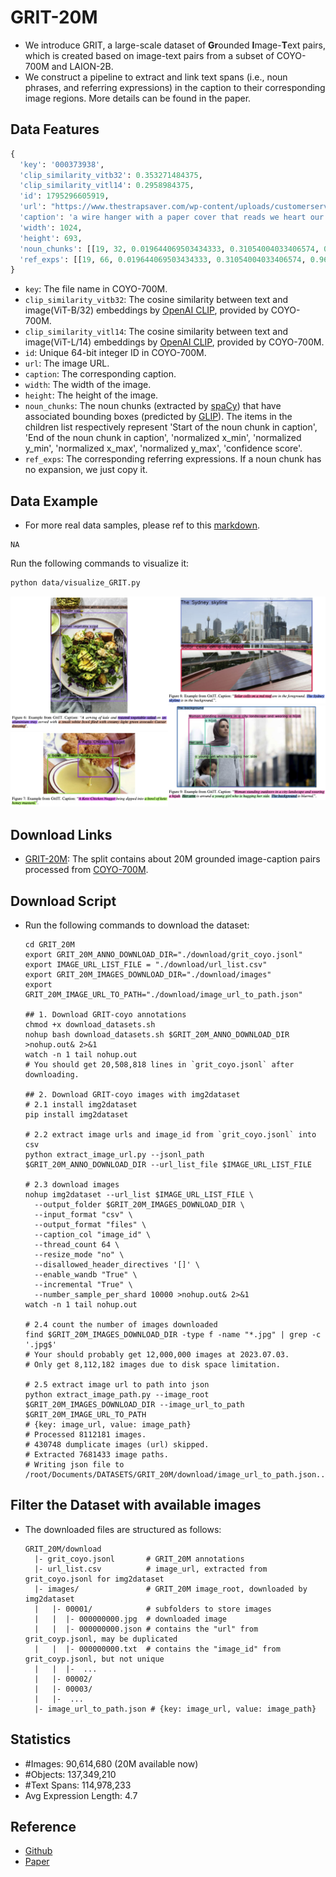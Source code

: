 # GRIT-20M

- We introduce GRIT, a large-scale dataset of **Gr**ounded **I**mage-**T**ext pairs, which is created based on image-text pairs from a subset of COYO-700M and LAION-2B.
- We construct a pipeline to extract and link text spans (i.e., noun phrases, and referring expressions) in the caption to their corresponding image regions.
More details can be found in the paper.

## Data Features

```python
{
  'key': '000373938', 
  'clip_similarity_vitb32': 0.353271484375, 
  'clip_similarity_vitl14': 0.2958984375, 
  'id': 1795296605919, 
  'url': "https://www.thestrapsaver.com/wp-content/uploads/customerservice-1.jpg", 
  'caption': 'a wire hanger with a paper cover that reads we heart our customers', 
  'width': 1024, 
  'height': 693, 
  'noun_chunks': [[19, 32, 0.019644069503434333, 0.31054004033406574, 0.9622142865754519, 0.9603442351023356, 0.79298526], [0, 13, 0.019422357885505368, 0.027634161214033764, 0.9593302408854166, 0.969467560450236, 0.67520964]], 
  'ref_exps': [[19, 66, 0.019644069503434333, 0.31054004033406574, 0.9622142865754519, 0.9603442351023356, 0.79298526], [0, 66, 0.019422357885505368, 0.027634161214033764, 0.9593302408854166, 0.969467560450236, 0.67520964]]
}

```
- `key`: The file name in COYO-700M.
- `clip_similarity_vitb32`: The cosine similarity between text and image(ViT-B/32) embeddings by [OpenAI CLIP](https://github.com/openai/CLIP), provided by COYO-700M.
- `clip_similarity_vitl14`: The cosine similarity between text and image(ViT-L/14) embeddings by [OpenAI CLIP](https://github.com/openai/CLIP), provided by COYO-700M.
- `id`: Unique 64-bit integer ID in COYO-700M.
- `url`: The image URL.
- `caption`: The corresponding caption.
- `width`: The width of the image.
- `height`: The height of the image.
- `noun_chunks`: The noun chunks (extracted by [spaCy](https://spacy.io/)) that have associated bounding boxes (predicted by [GLIP](https://github.com/microsoft/GLIP)). The items in the children list respectively represent 'Start of the noun chunk in caption', 'End of the noun chunk in caption', 'normalized x_min', 'normalized y_min', 'normalized x_max', 'normalized y_max', 'confidence score'.
- `ref_exps`: The corresponding referring expressions. If a noun chunk has no expansion, we just copy it. 

## Data Example

- For more real data samples, please ref to this [markdown](./data_samples.md).

```
NA
```

Run the following commands to visualize it:
```bash
python data/visualize_GRIT.py
```

<div style="display: flex; flex-wrap: wrap;">
  <div style="flex: 50%;">
    <img src="../Examples/GRIT_20M/GRIT_0.png" alt="example0" style="width: 100%;">
    <img src="../Examples/GRIT_20M/GRIT_1.png" alt="example1" style="width: 100%;">
  </div>
  <div style="flex: 50%;">
    <img src="../Examples/GRIT_20M/GRIT_2.png" alt="example2" style="width: 100%;">
    <img src="../Examples/GRIT_20M/GRIT_3.png" alt="example3" style="width: 100%;">
  </div>
</div>


## Download Links

- [GRIT-20M](https://conversationhub.blob.core.windows.net/beit-share-public/kosmos-2/data/GRIT_coyo.jsonl?sv=2021-10-04&st=2023-06-08T11%3A16%3A02Z&se=2033-06-09T11%3A16%3A00Z&sr=c&sp=r&sig=N4pfCVmSeq4L4tS8QbrFVsX6f6q844eft8xSuXdxU48%3D): The split contains about 20M grounded image-caption pairs processed from [COYO-700M](https://huggingface.co/datasets/kakaobrain/coyo-700m).

## Download Script

- Run the following commands to download the dataset:
  ```shell
  cd GRIT_20M  
  export GRIT_20M_ANNO_DOWNLOAD_DIR="./download/grit_coyo.jsonl"
  export IMAGE_URL_LIST_FILE = "./download/url_list.csv"
  export GRIT_20M_IMAGES_DOWNLOAD_DIR="./download/images"
  export GRIT_20M_IMAGE_URL_TO_PATH="./download/image_url_to_path.json"

  ## 1. Download GRIT-coyo annotations
  chmod +x download_datasets.sh
  nohup bash download_datasets.sh $GRIT_20M_ANNO_DOWNLOAD_DIR >nohup.out& 2>&1
  watch -n 1 tail nohup.out
  # You should get 20,508,818 lines in `grit_coyo.jsonl` after downloading.

  ## 2. Download GRIT-coyo images with img2dataset
  # 2.1 install img2dataset
  pip install img2dataset
  
  # 2.2 extract image urls and image_id from `grit_coyo.jsonl` into csv
  python extract_image_url.py --jsonl_path $GRIT_20M_ANNO_DOWNLOAD_DIR --url_list_file $IMAGE_URL_LIST_FILE  
  
  # 2.3 download images
  nohup img2dataset --url_list $IMAGE_URL_LIST_FILE \
    --output_folder $GRIT_20M_IMAGES_DOWNLOAD_DIR \
    --input_format "csv" \
    --output_format "files" \
    --caption_col "image_id" \
    --thread_count 64 \
    --resize_mode "no" \
    --disallowed_header_directives '[]' \
    --enable_wandb "True" \
    --incremental "True" \
    --number_sample_per_shard 10000 >nohup.out& 2>&1
  watch -n 1 tail nohup.out
  
  # 2.4 count the number of images downloaded
  find $GRIT_20M_IMAGES_DOWNLOAD_DIR -type f -name "*.jpg" | grep -c '.jpg$'
  # Your should probably get 12,000,000 images at 2023.07.03.
  # Only get 8,112,182 images due to disk space limitation.

  # 2.5 extract image url to path into json
  python extract_image_path.py --image_root $GRIT_20M_IMAGES_DOWNLOAD_DIR --image_url_to_path $GRIT_20M_IMAGE_URL_TO_PATH
  # {key: image_url, value: image_path}
  # Processed 8112181 images.
  # 430748 dumplicate images (url) skipped.
  # Extracted 7681433 image paths.
  # Writing json file to /root/Documents/DATASETS/GRIT_20M/download/image_url_to_path.json...
  ```

## Filter the Dataset with available images

- The downloaded files are structured as follows:

    ```
    GRIT_20M/download
      |- grit_coyo.jsonl       # GRIT_20M annotations
      |- url_list.csv          # image_url, extracted from grit_coyo.jsonl for img2dataset
      |- images/               # GRIT_20M image_root, downloaded by img2dataset
      |   |- 00001/            # subfolders to store images
      |   |  |- 000000000.jpg  # downloaded image
      |   |  |- 000000000.json # contains the "url" from grit_coyp.jsonl, may be duplicated
      |   |  |- 000000000.txt  # contains the "image_id" from grit_coyp.jsonl, but not unique
      |   |  |-  ...
      |   |- 00002/
      |   |- 00003/
      |   |-  ...  
      |- image_url_to_path.json # {key: image_url, value: image_path}                  
    ```

## Statistics

- #Images: 90,614,680 (20M available now)
- #Objects: 137,349,210
- #Text Spans: 114,978,233
- Avg Expression Length: 4.7

## Reference

- [Github](https://github.com/microsoft/unilm/tree/master/kosmos-2#GRIT-large-scale-training-corpus-of-grounded-image-text-pairs)
- [Paper](https://github.com/microsoft/unilm/tree/master/kosmos-2#GRIT-large-scale-training-corpus-of-grounded-image-text-pairs)